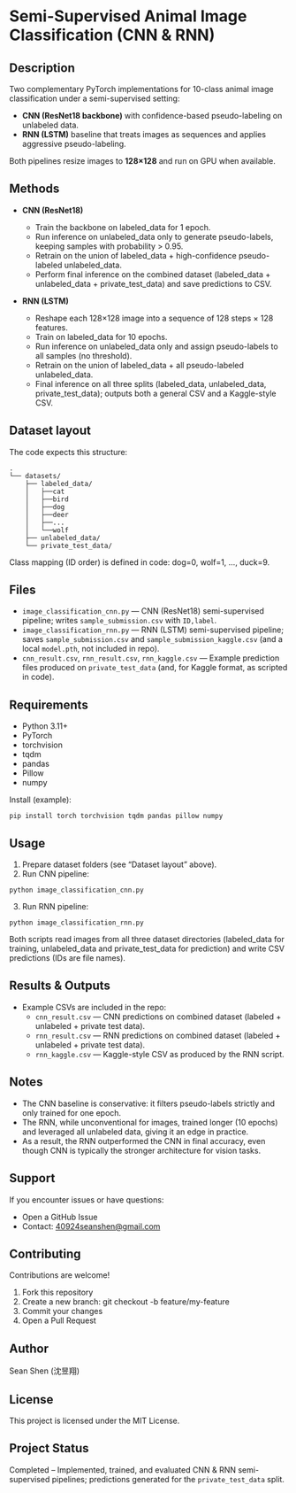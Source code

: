 # Semi-Supervised Animal Image Classification (CNN & RNN)

## Description
Two complementary PyTorch implementations for 10-class animal image classification under a semi-supervised setting:
- **CNN (ResNet18 backbone)** with confidence-based pseudo-labeling on unlabeled data.
- **RNN (LSTM)** baseline that treats images as sequences and applies aggressive pseudo-labeling.

Both pipelines resize images to **128×128** and run on GPU when available.

## Methods
- **CNN (ResNet18)**  
  - Train the backbone on labeled_data for 1 epoch.
  - Run inference on unlabeled_data only to generate pseudo-labels, keeping samples with probability > 0.95.
  - Retrain on the union of labeled_data + high-confidence pseudo-labeled unlabeled_data.
  - Perform final inference on the combined dataset (labeled_data + unlabeled_data + private_test_data) and save predictions to CSV.

- **RNN (LSTM)**  
  - Reshape each 128×128 image into a sequence of 128 steps × 128 features.
  - Train on labeled_data for 10 epochs.
  - Run inference on unlabeled_data only and assign pseudo-labels to all samples (no threshold).
  - Retrain on the union of labeled_data + all pseudo-labeled unlabeled_data.
  - Final inference on all three splits (labeled_data, unlabeled_data, private_test_data); outputs both a general CSV and a Kaggle-style CSV.

## Dataset layout
The code expects this structure:
```
.
└── datasets/
    ├── labeled_data/
    │   ├──cat
    │   ├──bird
    │   ├──dog
    │   ├──deer
    │   ├──...
    │   └──wolf
    ├── unlabeled_data/
    └── private_test_data/
```
Class mapping (ID order) is defined in code: dog=0, wolf=1, …, duck=9.

## Files
- `image_classification_cnn.py` — CNN (ResNet18) semi-supervised pipeline; writes `sample_submission.csv` with `ID,label`. 
- `image_classification_rnn.py` — RNN (LSTM) semi-supervised pipeline; saves `sample_submission.csv` and `sample_submission_kaggle.csv` (and a local `model.pth`, not included in repo). 
- `cnn_result.csv`, `rnn_result.csv`, `rnn_kaggle.csv` — Example prediction files produced on `private_test_data` (and, for Kaggle format, as scripted in code).

## Requirements
- Python 3.11+
- PyTorch
- torchvision
- tqdm
- pandas
- Pillow
- numpy

Install (example):
```
pip install torch torchvision tqdm pandas pillow numpy
```

## Usage
1. Prepare dataset folders (see “Dataset layout” above).
2. Run CNN pipeline: 
```
python image_classification_cnn.py
```
3. Run RNN pipeline:
```
python image_classification_rnn.py
```
Both scripts read images from all three dataset directories (labeled_data for training, unlabeled_data and private_test_data for prediction) and write CSV predictions (IDs are file names).

## Results & Outputs
- Example CSVs are included in the repo:
  - `cnn_result.csv` — CNN predictions on combined dataset (labeled + unlabeled + private test data).
  - `rnn_result.csv` — RNN predictions on combined dataset (labeled + unlabeled + private test data).
  - `rnn_kaggle.csv` — Kaggle-style CSV as produced by the RNN script.

## Notes
- The CNN baseline is conservative: it filters pseudo-labels strictly and only trained for one epoch.
- The RNN, while unconventional for images, trained longer (10 epochs) and leveraged all unlabeled data, giving it an edge in practice.
- As a result, the RNN outperformed the CNN in final accuracy, even though CNN is typically the stronger architecture for vision tasks.

## Support
If you encounter issues or have questions:
- Open a GitHub Issue
- Contact: 40924seanshen@gmail.com

## Contributing
Contributions are welcome!

1. Fork this repository
2. Create a new branch: git checkout -b feature/my-feature
3. Commit your changes
4. Open a Pull Request

## Author
Sean Shen (沈昱翔)

## License
This project is licensed under the MIT License.

## Project Status
Completed – Implemented, trained, and evaluated CNN & RNN semi-supervised pipelines; predictions generated for the `private_test_data` split.

